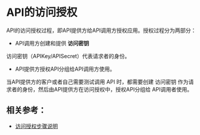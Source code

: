 # API的访问授权

API的访问授权过程，即API提供方给API调用方授权应用。授权过程分为两部分：
- API调用方创建和提供 **访问密钥** 

访问密钥（APIKey/APISecret）代表请求者的身份。

- API提供方授权API分组给API调用方使用。

当API提供方的客户或者自己需要测试调用 API 时，都需要创建 访问密钥 作为请求者的身份，然后由API提供方在访问授权中，授权API分组给 API调用者使用。




##  相关参考：

- [访问授权步骤说明](../Operation-Guide/Create-Auth/Create-Auth.md)



  
